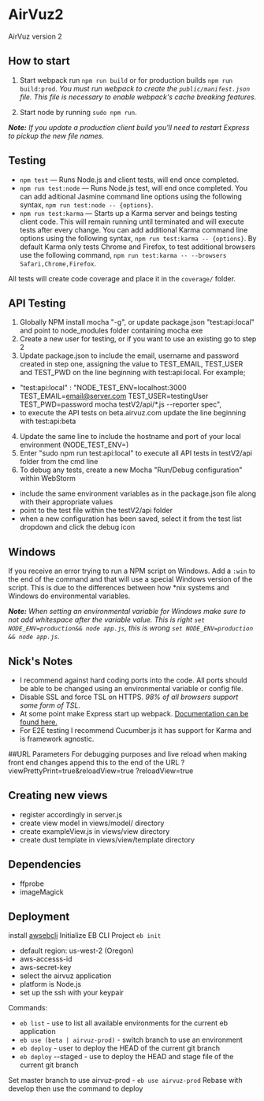 # AirVuz2
AirVuz version 2

## How to start

1. Start webpack run `npm run build` or for production builds `npm run build:prod`. _You must run webpack to create the `public/manifest.json` file. This file is necessary to enable webpack's cache breaking features._

2. Start node by running `sudo npm run`.

_**Note:** If you update a production client build you'll need to restart Express to pickup the new file names._

## Testing

- `npm test` — Runs Node.js and client tests, will end once completed.
- `npm run test:node` — Runs Node.js test, will end once completed. You can add aditional Jasmine command line options using the following syntax, `npm run test:node -- {options}`.
- `npm run test:karma` — Starts up a Karma server and beings testing client code. This will remain running until terminated and will execute tests after every change. You can add additional Karma command line options using the following syntax, `npm run test:karma -- {options}`. By default Karma only tests Chrome and Firefox, to test additional browsers use the following command, `npm run test:karma -- --browsers Safari,Chrome,Firefox`.

All tests will create code coverage and place it in the `coverage/` folder.

## API Testing
1. Globally NPM install mocha "-g", or update package.json "test:api:local" and point to node_modules folder containing mocha exe
2. Create a new user for testing, or if you want to use an existing go to step 2 
3. Update package.json to include the email, username and password created in step one, assigning the value to 
 TEST_EMAIL, TEST_USER and TEST_PWD on the line beginning with test:api:local. For example;
- "test:api:local" : "NODE_TEST_ENV=localhost:3000 TEST_EMAIL=email@server.com TEST_USER=testingUser TEST_PWD=password mocha testV2/api/*.js --reporter spec",
- to execute the API tests on beta.airvuz.com update the line beginning with test:api:beta
4. Update the same line to include the hostname and port of your local environment (NODE_TEST_ENV=)
5. Enter "sudo npm run test:api:local" to execute all API tests in testV2/api folder from the cmd line
6. To debug any tests, create a new Mocha "Run/Debug configuration" within WebStorm
- include the same environment variables as in the package.json file along with their appropriate values
- point to the test file within the testV2/api folder
- when a new configuration has been saved, select it from the test list dropdown and click the debug icon

## Windows

If you receive an error trying to run a NPM script on Windows. Add a `:win` to the end of the command and that will use a special Windows version of the script. This is due to the differences between how *nix systems and Windows do environmental variables.

_**Note:** When setting an environmental variable for Windows make sure to not add whitespace after the variable value. This is right `set NODE_ENV=production&& node app.js`, this is wrong `set NODE_ENV=production && node app.js`._

## Nick's Notes

- I recommend against hard coding ports into the code. All ports should be able to be changed using an environmental variable or config file.
- Disable SSL and force TSL on HTTPS. _98% of all browsers support some form of TSL._
- At some point make Express start up webpack. [Documentation can be found here.](http://webpack.github.io/docs/node.js-api.html)
- For E2E testing I recommend Cucumber.js it has support for Karma and is framework agnostic.

##URL Parameters
For debugging purposes and live reload when making front end changes append this to the end of the URL
?viewPrettyPrint=true&reloadView=true
?reloadView=true

## Creating new views

- register accordingly in server.js
- create view model in views/model/ directory
- create exampleView.js in views/view directory
- create dust template in views/view/template directory

## Dependencies
- ffprobe
- imageMagick

## Deployment
install [awsebcli](http://docs.aws.amazon.com/elasticbeanstalk/latest/dg/eb-cli3-install.html)
Initialize EB CLI Project `eb init`
- default region: us-west-2 (Oregon)
- aws-accesss-id
- aws-secret-key
- select the airvuz application
- platform is Node.js
- set up the ssh with your keypair

Commands:
- `eb list` - use to list all available environments for the current eb application
- `eb use (beta | airvuz-prod)` - switch branch to use an environment
- `eb deploy` - user to deploy the HEAD of the current git branch
- `eb deploy` --staged - use to deploy the HEAD and stage file of the current git branch

Set master branch to use airvuz-prod - `eb use airvuz-prod`
Rebase with develop then use the command to deploy